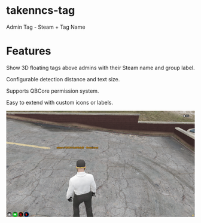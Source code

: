 # takenncs-tag
Admin Tag - Steam + Tag Name

# Features
Show 3D floating tags above admins with their Steam name and group label.

Configurable detection distance and text size.

Supports QBCore permission system.

Easy to extend with custom icons or labels.

![Image Alt](https://github.com/Takennncs/takenncs-tag/blob/0080a097a3142461de49378dbabadcfc36eb960a/zb7NNVG.webp) 
